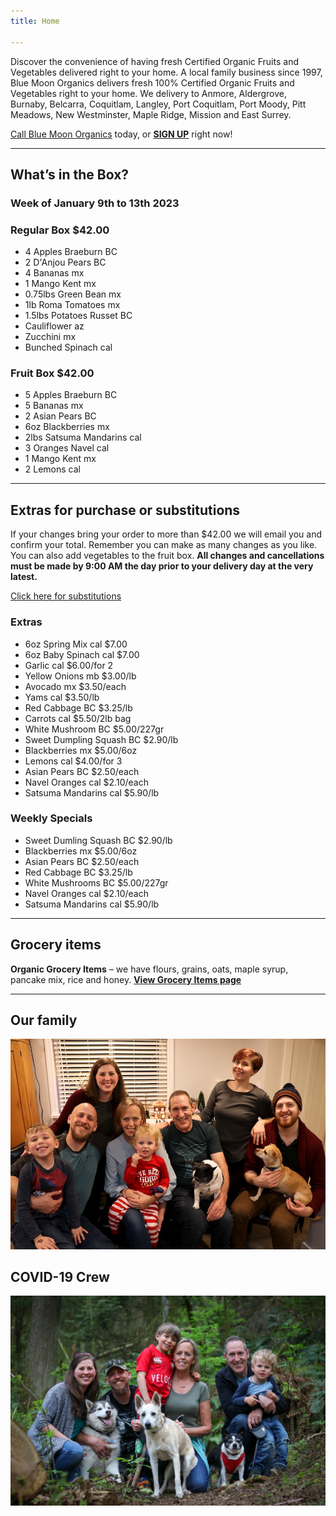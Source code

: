 ```yaml
---
title: Home

---
```

Discover the convenience of having fresh Certified Organic Fruits and Vegetables delivered right to your home. A local family business since 1997, Blue Moon Organics delivers fresh 100% Certified Organic Fruits and Vegetables right to your home. We delivery to Anmore, Aldergrove, Burnaby, Belcarra, Coquitlam, Langley, Port Coquitlam, Port Moody, Pitt Meadows, New Westminster, Maple Ridge, Mission and East Surrey.

[Call Blue Moon Organics](/contact) today, or [**SIGN UP**](/sign-up) right now!

***

## What’s in the Box?

### **Week of January 9th to 13th 2023**

### Regular Box $42.00

* 4 Apples Braeburn  BC
* 2 D'Anjou Pears  BC
* 4 Bananas  mx
* 1 Mango Kent  mx
* 0.75lbs Green Bean  mx
* 1lb Roma Tomatoes  mx
* 1.5lbs Potatoes Russet  BC
* Cauliflower  az
* Zucchini  mx
* Bunched Spinach  cal

### Fruit Box $42.00

* 5 Apples Braeburn  BC
* 5 Bananas  mx
* 2 Asian Pears  BC
* 6oz Blackberries  mx
* 2lbs Satsuma Mandarins  cal
* 3 Oranges Navel  cal
* 1 Mango Kent  mx
* 2 Lemons  cal

***

## Extras for purchase or substitutions

If your changes bring your order to more than $42.00 we will email you and confirm your total. Remember you can make as many changes as you like. You can also add vegetables to the fruit box. **All changes and cancellations must be made by 9:00 AM the day prior to your delivery day at the very latest.**

[Click here for substitutions](/substitutions "Click here for substitutions")

### Extras

* 6oz Spring Mix  cal   $7.00
* 6oz Baby Spinach  cal   $7.00
* Garlic  cal   $6.00/for 2
* Yellow Onions  mb   $3.00/lb
* Avocado  mx  $3.50/each
* Yams  cal   $3.50/lb
* Red Cabbage  BC   $3.25/lb
* Carrots  cal   $5.50/2lb bag
* White Mushroom  BC  $5.00/227gr
* Sweet Dumpling Squash  BC  $2.90/lb
* Blackberries  mx   $5.00/6oz
* Lemons  cal   $4.00/for 3
* Asian Pears  BC   $2.50/each
* Navel Oranges  cal   $2.10/each
* Satsuma Mandarins  cal   $5.90/lb

### Weekly Specials

* Sweet Dumling Squash  BC  $2.90/lb
* Blackberries  mx   $5.00/6oz
* Asian Pears  BC   $2.50/each
* Red Cabbage  BC   $3.25/lb
* White Mushrooms  BC   $5.00/227gr
* Navel Oranges  cal  $2.10/each
* Satsuma Mandarins  cal   $5.90/lb

***

## Grocery items

**Organic Grocery Items** – we have flours, grains, oats, maple syrup, pancake mix, rice and honey. [**View Grocery Items page**](/groceries)

***

## Our family

![Our family.](./uploads/IMG_1376-copy.jpg "Our family")

## COVID-19 Crew

![COVID-19 crew.](./uploads/covid.jpg "COVID-19 crew")